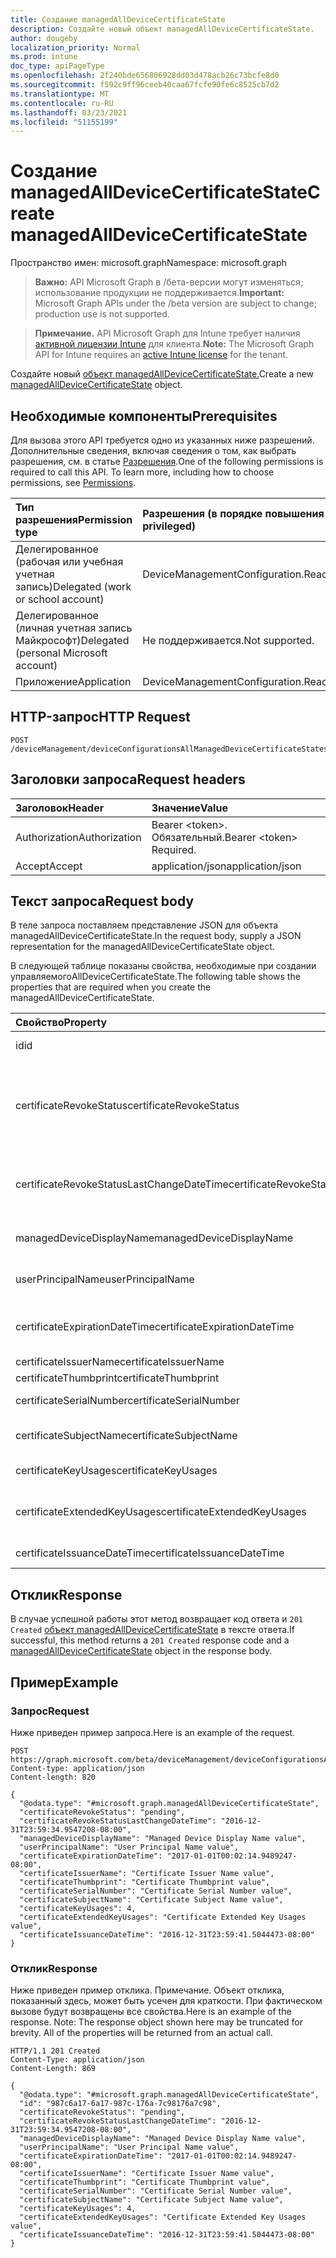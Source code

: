 ```yaml
---
title: Создание managedAllDeviceCertificateState
description: Создайте новый объект managedAllDeviceCertificateState.
author: dougeby
localization_priority: Normal
ms.prod: intune
doc_type: apiPageType
ms.openlocfilehash: 2f240bde656806928dd03d478acb26c73bcfe8d0
ms.sourcegitcommit: f592c9ff96ceeb40caa67fcfe90fe6c8525cb7d2
ms.translationtype: MT
ms.contentlocale: ru-RU
ms.lasthandoff: 03/23/2021
ms.locfileid: "51155199"
---
```

# <a name="create-managedalldevicecertificatestate"></a><span data-ttu-id="31685-103">Создание managedAllDeviceCertificateState</span><span class="sxs-lookup"><span data-stu-id="31685-103">Create managedAllDeviceCertificateState</span></span>

<span data-ttu-id="31685-104">Пространство имен: microsoft.graph</span><span class="sxs-lookup"><span data-stu-id="31685-104">Namespace: microsoft.graph</span></span>

> <span data-ttu-id="31685-105">**Важно:** API Microsoft Graph в /бета-версии могут изменяться; использование продукции не поддерживается.</span><span class="sxs-lookup"><span data-stu-id="31685-105">**Important:** Microsoft Graph APIs under the /beta version are subject to change; production use is not supported.</span></span>

> <span data-ttu-id="31685-106">**Примечание.** API Microsoft Graph для Intune требует наличия [активной лицензии Intune](https://go.microsoft.com/fwlink/?linkid=839381) для клиента.</span><span class="sxs-lookup"><span data-stu-id="31685-106">**Note:** The Microsoft Graph API for Intune requires an [active Intune license](https://go.microsoft.com/fwlink/?linkid=839381) for the tenant.</span></span>

<span data-ttu-id="31685-107">Создайте новый [объект managedAllDeviceCertificateState.](../resources/intune-deviceconfig-managedalldevicecertificatestate.md)</span><span class="sxs-lookup"><span data-stu-id="31685-107">Create a new [managedAllDeviceCertificateState](../resources/intune-deviceconfig-managedalldevicecertificatestate.md) object.</span></span>

## <a name="prerequisites"></a><span data-ttu-id="31685-108">Необходимые компоненты</span><span class="sxs-lookup"><span data-stu-id="31685-108">Prerequisites</span></span>
<span data-ttu-id="31685-p101">Для вызова этого API требуется одно из указанных ниже разрешений. Дополнительные сведения, включая сведения о том, как выбрать разрешения, см. в статье [Разрешения](/graph/permissions-reference).</span><span class="sxs-lookup"><span data-stu-id="31685-p101">One of the following permissions is required to call this API. To learn more, including how to choose permissions, see [Permissions](/graph/permissions-reference).</span></span>

|<span data-ttu-id="31685-111">Тип разрешения</span><span class="sxs-lookup"><span data-stu-id="31685-111">Permission type</span></span>|<span data-ttu-id="31685-112">Разрешения (в порядке повышения привилегий)</span><span class="sxs-lookup"><span data-stu-id="31685-112">Permissions (from least to most privileged)</span></span>|
|:---|:---|
|<span data-ttu-id="31685-113">Делегированное (рабочая или учебная учетная запись)</span><span class="sxs-lookup"><span data-stu-id="31685-113">Delegated (work or school account)</span></span>|<span data-ttu-id="31685-114">DeviceManagementConfiguration.ReadWrite.All</span><span class="sxs-lookup"><span data-stu-id="31685-114">DeviceManagementConfiguration.ReadWrite.All</span></span>|
|<span data-ttu-id="31685-115">Делегированное (личная учетная запись Майкрософт)</span><span class="sxs-lookup"><span data-stu-id="31685-115">Delegated (personal Microsoft account)</span></span>|<span data-ttu-id="31685-116">Не поддерживается.</span><span class="sxs-lookup"><span data-stu-id="31685-116">Not supported.</span></span>|
|<span data-ttu-id="31685-117">Приложение</span><span class="sxs-lookup"><span data-stu-id="31685-117">Application</span></span>|<span data-ttu-id="31685-118">DeviceManagementConfiguration.ReadWrite.All</span><span class="sxs-lookup"><span data-stu-id="31685-118">DeviceManagementConfiguration.ReadWrite.All</span></span>|

## <a name="http-request"></a><span data-ttu-id="31685-119">HTTP-запрос</span><span class="sxs-lookup"><span data-stu-id="31685-119">HTTP Request</span></span>
<!-- {
  "blockType": "ignored"
}
-->
``` http
POST /deviceManagement/deviceConfigurationsAllManagedDeviceCertificateStates
```

## <a name="request-headers"></a><span data-ttu-id="31685-120">Заголовки запроса</span><span class="sxs-lookup"><span data-stu-id="31685-120">Request headers</span></span>
|<span data-ttu-id="31685-121">Заголовок</span><span class="sxs-lookup"><span data-stu-id="31685-121">Header</span></span>|<span data-ttu-id="31685-122">Значение</span><span class="sxs-lookup"><span data-stu-id="31685-122">Value</span></span>|
|:---|:---|
|<span data-ttu-id="31685-123">Authorization</span><span class="sxs-lookup"><span data-stu-id="31685-123">Authorization</span></span>|<span data-ttu-id="31685-124">Bearer &lt;token&gt;. Обязательный.</span><span class="sxs-lookup"><span data-stu-id="31685-124">Bearer &lt;token&gt; Required.</span></span>|
|<span data-ttu-id="31685-125">Accept</span><span class="sxs-lookup"><span data-stu-id="31685-125">Accept</span></span>|<span data-ttu-id="31685-126">application/json</span><span class="sxs-lookup"><span data-stu-id="31685-126">application/json</span></span>|

## <a name="request-body"></a><span data-ttu-id="31685-127">Текст запроса</span><span class="sxs-lookup"><span data-stu-id="31685-127">Request body</span></span>
<span data-ttu-id="31685-128">В теле запроса поставляем представление JSON для объекта managedAllDeviceCertificateState.</span><span class="sxs-lookup"><span data-stu-id="31685-128">In the request body, supply a JSON representation for the managedAllDeviceCertificateState object.</span></span>

<span data-ttu-id="31685-129">В следующей таблице показаны свойства, необходимые при создании управляемогоAllDeviceCertificateState.</span><span class="sxs-lookup"><span data-stu-id="31685-129">The following table shows the properties that are required when you create the managedAllDeviceCertificateState.</span></span>

|<span data-ttu-id="31685-130">Свойство</span><span class="sxs-lookup"><span data-stu-id="31685-130">Property</span></span>|<span data-ttu-id="31685-131">Тип</span><span class="sxs-lookup"><span data-stu-id="31685-131">Type</span></span>|<span data-ttu-id="31685-132">Описание</span><span class="sxs-lookup"><span data-stu-id="31685-132">Description</span></span>|
|:---|:---|:---|
|<span data-ttu-id="31685-133">id</span><span class="sxs-lookup"><span data-stu-id="31685-133">id</span></span>|<span data-ttu-id="31685-134">Строка</span><span class="sxs-lookup"><span data-stu-id="31685-134">String</span></span>|<span data-ttu-id="31685-135">Ключ объекта.</span><span class="sxs-lookup"><span data-stu-id="31685-135">Key of the entity.</span></span>|
|<span data-ttu-id="31685-136">certificateRevokeStatus</span><span class="sxs-lookup"><span data-stu-id="31685-136">certificateRevokeStatus</span></span>|[<span data-ttu-id="31685-137">certificateRevocationStatus</span><span class="sxs-lookup"><span data-stu-id="31685-137">certificateRevocationStatus</span></span>](../resources/intune-deviceconfig-certificaterevocationstatus.md)|<span data-ttu-id="31685-138">Отзови статус.</span><span class="sxs-lookup"><span data-stu-id="31685-138">Revoke status.</span></span> <span data-ttu-id="31685-139">Возможные значения: `none`, `pending`, `issued`, `failed`, `revoked`.</span><span class="sxs-lookup"><span data-stu-id="31685-139">Possible values are: `none`, `pending`, `issued`, `failed`, `revoked`.</span></span>|
|<span data-ttu-id="31685-140">certificateRevokeStatusLastChangeDateTime</span><span class="sxs-lookup"><span data-stu-id="31685-140">certificateRevokeStatusLastChangeDateTime</span></span>|<span data-ttu-id="31685-141">DateTimeOffset</span><span class="sxs-lookup"><span data-stu-id="31685-141">DateTimeOffset</span></span>|<span data-ttu-id="31685-142">Время последнего изменения состояния отвода</span><span class="sxs-lookup"><span data-stu-id="31685-142">The time the revoke status was last changed</span></span>|
|<span data-ttu-id="31685-143">managedDeviceDisplayName</span><span class="sxs-lookup"><span data-stu-id="31685-143">managedDeviceDisplayName</span></span>|<span data-ttu-id="31685-144">Строка</span><span class="sxs-lookup"><span data-stu-id="31685-144">String</span></span>|<span data-ttu-id="31685-145">Имя отображения устройства</span><span class="sxs-lookup"><span data-stu-id="31685-145">Device display name</span></span>|
|<span data-ttu-id="31685-146">userPrincipalName</span><span class="sxs-lookup"><span data-stu-id="31685-146">userPrincipalName</span></span>|<span data-ttu-id="31685-147">String</span><span class="sxs-lookup"><span data-stu-id="31685-147">String</span></span>|<span data-ttu-id="31685-148">Имя субъекта-пользователя</span><span class="sxs-lookup"><span data-stu-id="31685-148">User principal name</span></span>|
|<span data-ttu-id="31685-149">certificateExpirationDateTime</span><span class="sxs-lookup"><span data-stu-id="31685-149">certificateExpirationDateTime</span></span>|<span data-ttu-id="31685-150">DateTimeOffset</span><span class="sxs-lookup"><span data-stu-id="31685-150">DateTimeOffset</span></span>|<span data-ttu-id="31685-151">Дата истечения срока действия сертификата</span><span class="sxs-lookup"><span data-stu-id="31685-151">Certificate expiry date</span></span>|
|<span data-ttu-id="31685-152">certificateIssuerName</span><span class="sxs-lookup"><span data-stu-id="31685-152">certificateIssuerName</span></span>|<span data-ttu-id="31685-153">Строка</span><span class="sxs-lookup"><span data-stu-id="31685-153">String</span></span>|<span data-ttu-id="31685-154">Издатель</span><span class="sxs-lookup"><span data-stu-id="31685-154">Issuer</span></span>|
|<span data-ttu-id="31685-155">certificateThumbprint</span><span class="sxs-lookup"><span data-stu-id="31685-155">certificateThumbprint</span></span>|<span data-ttu-id="31685-156">Строка</span><span class="sxs-lookup"><span data-stu-id="31685-156">String</span></span>|<span data-ttu-id="31685-157">Thumbprint</span><span class="sxs-lookup"><span data-stu-id="31685-157">Thumbprint</span></span>|
|<span data-ttu-id="31685-158">certificateSerialNumber</span><span class="sxs-lookup"><span data-stu-id="31685-158">certificateSerialNumber</span></span>|<span data-ttu-id="31685-159">Строка</span><span class="sxs-lookup"><span data-stu-id="31685-159">String</span></span>|<span data-ttu-id="31685-160">Серийный номер</span><span class="sxs-lookup"><span data-stu-id="31685-160">Serial number</span></span>|
|<span data-ttu-id="31685-161">certificateSubjectName</span><span class="sxs-lookup"><span data-stu-id="31685-161">certificateSubjectName</span></span>|<span data-ttu-id="31685-162">Строка</span><span class="sxs-lookup"><span data-stu-id="31685-162">String</span></span>|<span data-ttu-id="31685-163">Имя субъекта сертификата</span><span class="sxs-lookup"><span data-stu-id="31685-163">Certificate subject name</span></span>|
|<span data-ttu-id="31685-164">certificateKeyUsages</span><span class="sxs-lookup"><span data-stu-id="31685-164">certificateKeyUsages</span></span>|<span data-ttu-id="31685-165">Int32</span><span class="sxs-lookup"><span data-stu-id="31685-165">Int32</span></span>|<span data-ttu-id="31685-166">Использование ключей</span><span class="sxs-lookup"><span data-stu-id="31685-166">Key Usage</span></span>|
|<span data-ttu-id="31685-167">certificateExtendedKeyUsages</span><span class="sxs-lookup"><span data-stu-id="31685-167">certificateExtendedKeyUsages</span></span>|<span data-ttu-id="31685-168">Строка</span><span class="sxs-lookup"><span data-stu-id="31685-168">String</span></span>|<span data-ttu-id="31685-169">Расширенное использование ключей</span><span class="sxs-lookup"><span data-stu-id="31685-169">Enhanced Key Usage</span></span>|
|<span data-ttu-id="31685-170">certificateIssuanceDateTime</span><span class="sxs-lookup"><span data-stu-id="31685-170">certificateIssuanceDateTime</span></span>|<span data-ttu-id="31685-171">DateTimeOffset</span><span class="sxs-lookup"><span data-stu-id="31685-171">DateTimeOffset</span></span>|<span data-ttu-id="31685-172">Дата выпуска</span><span class="sxs-lookup"><span data-stu-id="31685-172">Issuance date</span></span>|



## <a name="response"></a><span data-ttu-id="31685-173">Отклик</span><span class="sxs-lookup"><span data-stu-id="31685-173">Response</span></span>
<span data-ttu-id="31685-174">В случае успешной работы этот метод возвращает код ответа и `201 Created` [объект managedAllDeviceCertificateState](../resources/intune-deviceconfig-managedalldevicecertificatestate.md) в тексте ответа.</span><span class="sxs-lookup"><span data-stu-id="31685-174">If successful, this method returns a `201 Created` response code and a [managedAllDeviceCertificateState](../resources/intune-deviceconfig-managedalldevicecertificatestate.md) object in the response body.</span></span>

## <a name="example"></a><span data-ttu-id="31685-175">Пример</span><span class="sxs-lookup"><span data-stu-id="31685-175">Example</span></span>

### <a name="request"></a><span data-ttu-id="31685-176">Запрос</span><span class="sxs-lookup"><span data-stu-id="31685-176">Request</span></span>
<span data-ttu-id="31685-177">Ниже приведен пример запроса.</span><span class="sxs-lookup"><span data-stu-id="31685-177">Here is an example of the request.</span></span>
``` http
POST https://graph.microsoft.com/beta/deviceManagement/deviceConfigurationsAllManagedDeviceCertificateStates
Content-type: application/json
Content-length: 820

{
  "@odata.type": "#microsoft.graph.managedAllDeviceCertificateState",
  "certificateRevokeStatus": "pending",
  "certificateRevokeStatusLastChangeDateTime": "2016-12-31T23:59:34.9547208-08:00",
  "managedDeviceDisplayName": "Managed Device Display Name value",
  "userPrincipalName": "User Principal Name value",
  "certificateExpirationDateTime": "2017-01-01T00:02:14.9489247-08:00",
  "certificateIssuerName": "Certificate Issuer Name value",
  "certificateThumbprint": "Certificate Thumbprint value",
  "certificateSerialNumber": "Certificate Serial Number value",
  "certificateSubjectName": "Certificate Subject Name value",
  "certificateKeyUsages": 4,
  "certificateExtendedKeyUsages": "Certificate Extended Key Usages value",
  "certificateIssuanceDateTime": "2016-12-31T23:59:41.5044473-08:00"
}
```

### <a name="response"></a><span data-ttu-id="31685-178">Отклик</span><span class="sxs-lookup"><span data-stu-id="31685-178">Response</span></span>
<span data-ttu-id="31685-p103">Ниже приведен пример отклика. Примечание. Объект отклика, показанный здесь, может быть усечен для краткости. При фактическом вызове будут возвращены все свойства.</span><span class="sxs-lookup"><span data-stu-id="31685-p103">Here is an example of the response. Note: The response object shown here may be truncated for brevity. All of the properties will be returned from an actual call.</span></span>
``` http
HTTP/1.1 201 Created
Content-Type: application/json
Content-Length: 869

{
  "@odata.type": "#microsoft.graph.managedAllDeviceCertificateState",
  "id": "987c6a17-6a17-987c-176a-7c98176a7c98",
  "certificateRevokeStatus": "pending",
  "certificateRevokeStatusLastChangeDateTime": "2016-12-31T23:59:34.9547208-08:00",
  "managedDeviceDisplayName": "Managed Device Display Name value",
  "userPrincipalName": "User Principal Name value",
  "certificateExpirationDateTime": "2017-01-01T00:02:14.9489247-08:00",
  "certificateIssuerName": "Certificate Issuer Name value",
  "certificateThumbprint": "Certificate Thumbprint value",
  "certificateSerialNumber": "Certificate Serial Number value",
  "certificateSubjectName": "Certificate Subject Name value",
  "certificateKeyUsages": 4,
  "certificateExtendedKeyUsages": "Certificate Extended Key Usages value",
  "certificateIssuanceDateTime": "2016-12-31T23:59:41.5044473-08:00"
}
```




